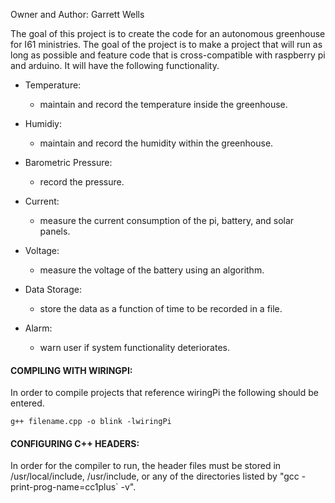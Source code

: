 Owner and Author: Garrett Wells

The goal of this project is to create the code for an autonomous greenhouse for I61 ministries. The goal of the project is to make a project that will run as long as possible and feature code that is cross-compatible with raspberry pi and arduino. It will have the following functionality.
	
* Temperature:
	- maintain and record the temperature inside the greenhouse.

* Humidiy:
	- maintain and record the humidity within the greenhouse.

* Barometric Pressure:
	- record the pressure.

* Current:
	- measure the current consumption of the pi, battery, and solar panels.
	
* Voltage:
	- measure the voltage of the battery using an algorithm.

* Data Storage:
	- store the data as a function of time to be recorded in a file.

* Alarm:
	- warn user if system functionality deteriorates.


#### COMPILING WITH WIRINGPI:
In order to compile projects that reference wiringPi the following should be entered.
		
	g++ filename.cpp -o blink -lwiringPi

#### CONFIGURING C++ HEADERS:
In order for the compiler to run, the header files must be stored in /usr/local/include,
/usr/include, or any of the directories listed by "gcc -print-prog-name=cc1plus` -v".
